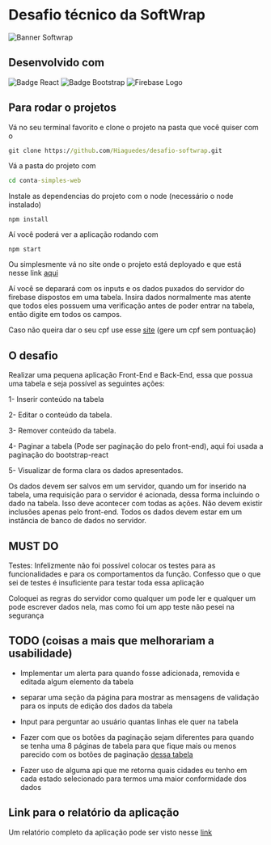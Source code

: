 # Desafio técnico da SoftWrap

![Banner Softwrap](https://softwrap.com.br/img/logo/logo-softwrap.png)

## Desenvolvido com

![Badge React](https://img.shields.io/badge/react%20-%2320232a.svg?&style=for-the-badge&logo=react&logoColor=%2361DAFB)
![Badge Bootstrap](	https://img.shields.io/badge/bootstrap%20-%23563D7C.svg?&style=for-the-badge&logo=bootstrap&logoColor=white)
![Firebase Logo](https://firebase.google.com/downloads/brand-guidelines/PNG/logo-vertical.png?hl=pt-br)

## Para rodar o projetos

Vá no seu terminal favorito e clone o projeto na pasta que você quiser com o

```cmd
git clone https://github.com/Hiaguedes/desafio-softwrap.git
```

Vá a pasta do projeto com

```cmd
cd conta-simples-web
```

Instale as dependencias do projeto com o node (necessário o node instalado)

```npm
npm install
```

Aí você poderá ver a aplicação rodando com

```npm
npm start
```

Ou simplesmente vá no site onde o projeto está deployado e que está nesse link [aqui](https://desafio-softwrap.web.app/)

Aí você se deparará com os inputs e os dados puxados do servidor do firebase dispostos em uma tabela. Insira dados normalmente mas atente que todos eles possuem uma verificação antes de poder entrar na tabela, então digite em todos os campos.

Caso não queira dar o seu cpf use esse [site](https://www.4devs.com.br/gerador_de_cpf) (gere um cpf sem pontuação)

## O desafio

Realizar uma pequena aplicação Front-End e Back-End,
essa que possua uma tabela e seja possível as seguintes ações:

1- Inserir conteúdo na tabela

2- Editar o conteúdo da tabela.

3- Remover conteúdo da tabela.

4- Paginar a tabela (Pode ser paginação do pelo front-end), aqui foi usada a paginação do bootstrap-react

5- Visualizar de forma clara os dados apresentados.

Os dados devem ser salvos em um servidor, quando um for inserido na
tabela, uma requisição para o servidor é acionada, dessa forma
incluindo o dado na tabela. Isso deve acontecer com todas as ações.
Não devem existir inclusões apenas pelo front-end. Todos os dados
devem estar em um instância de banco de dados no servidor.

## MUST DO

Testes: Infelizmente não foi possível colocar os testes para as funcionalidades e para os comportamentos da função. Confesso que o que sei de testes é insuficiente para testar toda essa aplicação

Coloquei as regras do servidor como qualquer um pode ler e qualquer um pode escrever dados nela, mas como foi um app teste não pesei na segurança

## TODO (coisas a mais que melhorariam a usabilidade)

- Implementar um alerta para quando fosse adicionada, removida e editada algum elemento da tabela

- separar uma seção da página para mostrar as mensagens de validação para os inputs de edição dos dados da tabela

- Input para perguntar ao usuário quantas linhas ele quer na tabela

- Fazer com que os botões da paginação sejam diferentes para quando se tenha uma 8 páginas de tabela para que fique mais ou menos parecido com os botões de paginação [dessa tabela](https://examples.bootstrap-table.com/)

- Fazer uso de alguma api que me retorna quais cidades eu tenho em cada estado selecionado para termos uma maior conformidade dos dados

## Link para o relatório da aplicação

Um relatório completo da aplicação pode ser visto nesse [link](https://docs.google.com/document/d/19wnAeMt_OzBYNY8uUB4JR-5P_qkZG4_njl1O18_FapQ/edit?usp=sharing)

